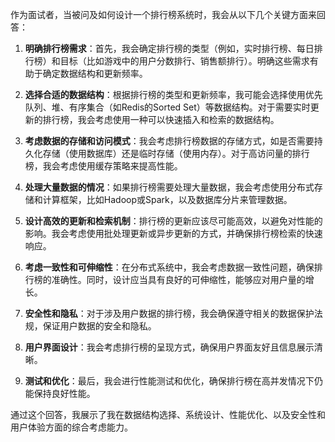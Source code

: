 作为面试者，当被问及如何设计一个排行榜系统时，我会从以下几个关键方面来回答：

1. **明确排行榜需求**：首先，我会确定排行榜的类型（例如，实时排行榜、每日排行榜）和目标（比如游戏中的用户分数排行、销售额排行）。明确这些需求有助于确定数据结构和更新频率。

2. **选择合适的数据结构**：根据排行榜的类型和更新频率，我可能会选择使用优先队列、堆、有序集合（如Redis的Sorted Set）等数据结构。对于需要实时更新的排行榜，我会考虑使用一种可以快速插入和检索的数据结构。

3. **考虑数据的存储和访问模式**：我会考虑排行榜数据的存储方式，如是否需要持久化存储（使用数据库）还是临时存储（使用内存）。对于高访问量的排行榜，我会考虑使用缓存策略来提高性能。

4. **处理大量数据的情况**：如果排行榜需要处理大量数据，我会考虑使用分布式存储和计算框架，比如Hadoop或Spark，以及数据库分片来管理数据。

5. **设计高效的更新和检索机制**：排行榜的更新应该尽可能高效，以避免对性能的影响。我会考虑使用批处理更新或异步更新的方式，并确保排行榜检索的快速响应。

6. **考虑一致性和可伸缩性**：在分布式系统中，我会考虑数据一致性问题，确保排行榜的准确性。同时，设计应当具有良好的可伸缩性，能够应对用户量的增长。

7. **安全性和隐私**：对于涉及用户数据的排行榜，我会确保遵守相关的数据保护法规，保证用户数据的安全和隐私。

8. **用户界面设计**：我会考虑排行榜的呈现方式，确保用户界面友好且信息展示清晰。

9. **测试和优化**：最后，我会进行性能测试和优化，确保排行榜在高并发情况下仍能保持良好性能。

通过这个回答，我展示了我在数据结构选择、系统设计、性能优化、以及安全性和用户体验方面的综合考虑能力。
